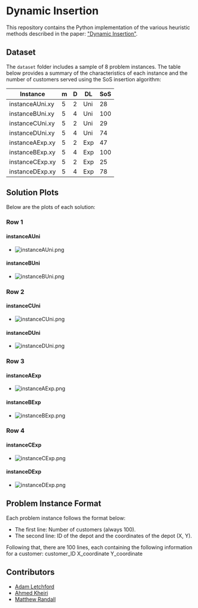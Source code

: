 # Dynamic Insertion

This repository contains the Python implementation of the various heuristic methods described in the paper: ["Dynamic Insertion"](https://www.lancaster.ac.uk/staff/letchfoa/articles/dynamic-insertion.pdf).

## Dataset

The `dataset` folder includes a sample of 8 problem instances. The table below provides a summary of the characteristics of each instance and the number of customers served using the SoS insertion algorithm:

| Instance         | m   | D   | DL  | SoS |
|------------------|-----|-----|-----|-----|
| instanceAUni.xy  | 5   | 2   | Uni | 28  |
| instanceBUni.xy  | 5   | 4   | Uni | 100 |
| instanceCUni.xy  | 5   | 2   | Uni | 29  |
| instanceDUni.xy  | 5   | 4   | Uni | 74  |
| instanceAExp.xy  | 5   | 2   | Exp | 47  |
| instanceBExp.xy  | 5   | 4   | Exp | 100 |
| instanceCExp.xy  | 5   | 2   | Exp | 25  |
| instanceDExp.xy  | 5   | 4   | Exp | 78  |

## Solution Plots

Below are the plots of each solution:

### Row 1

#### instanceAUni

- ![instanceAUni.png](plots/instanceAUni.png)

#### instanceBUni

- ![instanceBUni.png](plots/instanceBUni.png)

### Row 2

#### instanceCUni

- ![instanceCUni.png](plots/instanceCUni.png)

#### instanceDUni

- ![instanceDUni.png](plots/instanceDUni.png)

### Row 3

#### instanceAExp

- ![instanceAExp.png](plots/instanceAExp.png)

#### instanceBExp

- ![instanceBExp.png](plots/instanceBExp.png)

### Row 4

#### instanceCExp

- ![instanceCExp.png](plots/instanceCExp.png)

#### instanceDExp

- ![instanceDExp.png](plots/instanceDExp.png)


## Problem Instance Format

Each problem instance follows the format below:

- The first line: Number of customers (always 100).
- The second line: ID of the depot and the coordinates of the depot (X, Y).

Following that, there are 100 lines, each containing the following information for a customer: customer_ID X_coordinate Y_coordinate


## Contributors

- [Adam Letchford](https://www.lancaster.ac.uk/staff/letchfoa/)
- [Ahmed Kheiri](https://ahmedkheiri.github.io/)
- [Matthew Randall](https://www.lancaster.ac.uk/stor-i-student-sites/matthew-randall/)